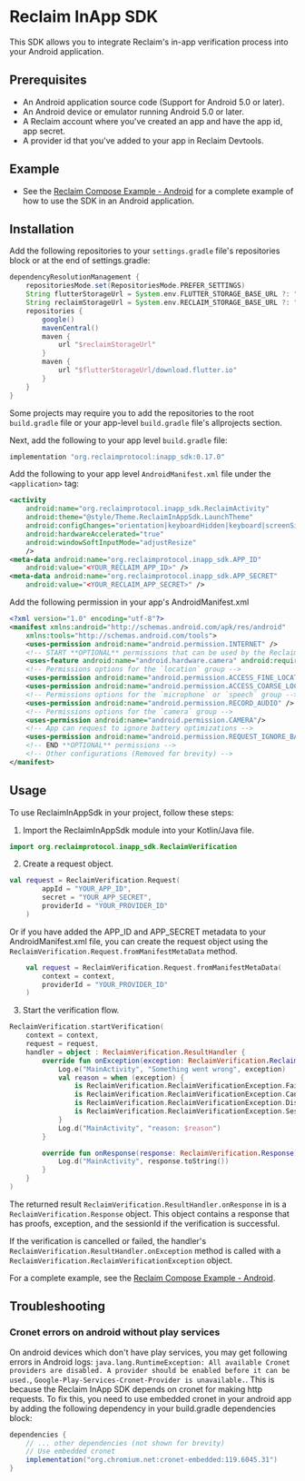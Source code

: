 # Reclaim InApp SDK

This SDK allows you to integrate Reclaim's in-app verification process into your Android application.

## Prerequisites

- An Android application source code (Support for Android 5.0 or later).
- An Android device or emulator running Android 5.0 or later.
- A Reclaim account where you've created an app and have the app id, app secret.
- A provider id that you've added to your app in Reclaim Devtools.

## Example

- See the [Reclaim Compose Example - Android](example/README.md) for a complete example of how to use the SDK in an Android application.

## Installation

Add the following repositories to your `settings.gradle` file's repositories block or at the end of settings.gradle:

```groovy
dependencyResolutionManagement {
    repositoriesMode.set(RepositoriesMode.PREFER_SETTINGS)
    String flutterStorageUrl = System.env.FLUTTER_STORAGE_BASE_URL ?: "https://storage.googleapis.com"
    String reclaimStorageUrl = System.env.RECLAIM_STORAGE_BASE_URL ?: "https://reclaim-inapp-sdk.s3.ap-south-1.amazonaws.com/android/repo"
    repositories {
        google()
        mavenCentral()
        maven {
            url "$reclaimStorageUrl"
        }
        maven {
            url "$flutterStorageUrl/download.flutter.io"
        }
    }
}
```

Some projects may require you to add the repositories to the root `build.gradle` file or your app-level `build.gradle` file's allprojects section.

Next, add the following to your app level `build.gradle` file:

```groovy
implementation "org.reclaimprotocol:inapp_sdk:0.17.0"
```

Add the following to your app level `AndroidManifest.xml` file under the `<application>` tag:

```xml
<activity
    android:name="org.reclaimprotocol.inapp_sdk.ReclaimActivity"
    android:theme="@style/Theme.ReclaimInAppSdk.LaunchTheme"
    android:configChanges="orientation|keyboardHidden|keyboard|screenSize|locale|layoutDirection|fontScale|screenLayout|density|uiMode"
    android:hardwareAccelerated="true"
    android:windowSoftInputMode="adjustResize"
    />
<meta-data android:name="org.reclaimprotocol.inapp_sdk.APP_ID"
    android:value="<YOUR_RECLAIM_APP_ID>" />
<meta-data android:name="org.reclaimprotocol.inapp_sdk.APP_SECRET"
    android:value="<YOUR_RECLAIM_APP_SECRET>" />
```

Add the following permission in your app's AndroidManifest.xml

```xml
<?xml version="1.0" encoding="utf-8"?>
<manifest xmlns:android="http://schemas.android.com/apk/res/android"
    xmlns:tools="http://schemas.android.com/tools">
    <uses-permission android:name="android.permission.INTERNET" />
    <!-- START **OPTIONAL** permissions that can be used by the Reclaim Inapp SDK -->
    <uses-feature android:name="android.hardware.camera" android:required="false" />
    <!-- Permissions options for the `location` group -->
    <uses-permission android:name="android.permission.ACCESS_FINE_LOCATION" />
    <uses-permission android:name="android.permission.ACCESS_COARSE_LOCATION" />
    <!-- Permissions options for the `microphone` or `speech` group -->
    <uses-permission android:name="android.permission.RECORD_AUDIO" />
    <!-- Permissions options for the `camera` group -->
    <uses-permission android:name="android.permission.CAMERA"/>
    <!-- App can request to ignore battery optimizations -->
    <uses-permission android:name="android.permission.REQUEST_IGNORE_BATTERY_OPTIMIZATIONS" />
    <!-- END **OPTIONAL** permissions -->
    <!-- Other configurations (Removed for brevity) -->
</manifest>
```

## Usage

To use ReclaimInAppSdk in your project, follow these steps:

1. Import the ReclaimInAppSdk module into your Kotlin/Java file.

```kotlin
import org.reclaimprotocol.inapp_sdk.ReclaimVerification
```

2. Create a request object.

```kotlin
val request = ReclaimVerification.Request(
        appId = "YOUR_APP_ID",
        secret = "YOUR_APP_SECRET",
        providerId = "YOUR_PROVIDER_ID"
    )
```

Or if you have added the APP_ID and APP_SECRET metadata to your AndroidManifest.xml file, you can create the request object using the `ReclaimVerification.Request.fromManifestMetaData` method.

```kotlin
    val request = ReclaimVerification.Request.fromManifestMetaData(
        context = context,
        providerId = "YOUR_PROVIDER_ID"
    )
```

3. Start the verification flow.


```kotlin
ReclaimVerification.startVerification(
    context = context,
    request = request,
    handler = object : ReclaimVerification.ResultHandler {
        override fun onException(exception: ReclaimVerification.ReclaimVerificationException) {
            Log.e("MainActivity", "Something went wrong", exception)
            val reason = when (exception) {
                is ReclaimVerification.ReclaimVerificationException.Failed -> "Failed because: ${exception.reason}"
                is ReclaimVerification.ReclaimVerificationException.Cancelled -> "Verification cancelled"
                is ReclaimVerification.ReclaimVerificationException.Dismissed -> "Dismissed by user"
                is ReclaimVerification.ReclaimVerificationException.SessionExpired -> "Session expired"
            }
            Log.d("MainActivity", "reason: $reason")
        }

        override fun onResponse(response: ReclaimVerification.Response) {
            Log.d("MainActivity", response.toString())
        }
    }
)
```

The returned result `ReclaimVerification.ResultHandler.onResponse` in is a `ReclaimVerification.Response` object. This object contains a response that has proofs, exception, and the sessionId if the verification is successful.

If the verification is cancelled or failed, the handler's `ReclaimVerification.ResultHandler.onException` method is called with a `ReclaimVerification.ReclaimVerificationException` object.

For a complete example, see the [Reclaim Compose Example - Android](example/README.md).

## Troubleshooting

### Cronet errors on android without play services
On android devices which don't have play services, you may get following errors in Android logs: `java.lang.RuntimeException: All available Cronet providers are disabled. A provider should be enabled before it can be used.`, `Google-Play-Services-Cronet-Provider is unavailable.`. This is because the Reclaim InApp SDK depends on cronet for making http requests.
To fix this, you need to use embedded cronet in your android app by adding the following dependency in your build.gradle dependencies block: 
```gradle
dependencies {
    // ... other dependencies (not shown for brevity)
    // Use embedded cronet
    implementation("org.chromium.net:cronet-embedded:119.6045.31")
}
```
